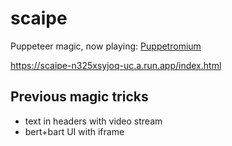 # scaipe

Puppeteer magic, now playing: [Puppetromium](https://github.com/00000o1/puppetromium)

https://scaipe-n325xsyjoq-uc.a.run.app/index.html

## Previous magic tricks

* text in headers with video stream
* bert+bart UI with iframe
